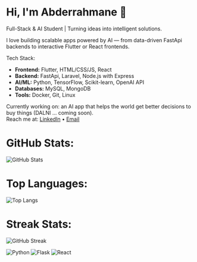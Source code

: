 # Hi, I'm Abderrahmane 👋
Full-Stack & AI Student | Turning ideas into intelligent solutions.

I love building scalable apps powered by AI — from data-driven FastApi backends to interactive Flutter or React frontends.

Tech Stack:
- **Frontend:** Flutter, HTML/CSS/JS, React  
- **Backend:** FastApi, Laravel, Node.js with Express  
- **AI/ML:** Python, TensorFlow, Scikit-learn, OpenAI API
- **Databases:** MySQL, MongoDB  
- **Tools:** Docker, Git, Linux  

Currently working on: an AI app that helps the world get better decisions to buy things (DALNI ... coming soon).  
Reach me at: [LinkedIn](#) • [Email](#abderrahmane.houri@ensia.edu.dz)  

# GitHub Stats:
![GitHub Stats](https://github-readme-stats.vercel.app/api?username=Abderrahamane&show_icons=true&theme=tokyonight)
# Top Languages:
![Top Langs](https://github-readme-stats.vercel.app/api/top-langs/?username=Abderrahamane&layout=compact&theme=tokyonight)
# Streak Stats:
![GitHub Streak](https://streak-stats.demolab.com?user=Abderrahamane&theme=tokyonight)


![Python](https://img.shields.io/badge/Python-3.10-blue)
![Flask](https://img.shields.io/badge/Flask-Framework-green)
![React](https://img.shields.io/badge/React-JS-blue)

